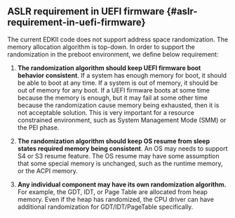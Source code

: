 <!--- @file
 Address Space Layout Randomization file: ASLR requirement in UEFI firmware

  Copyright (c) 2018, Intel Corporation. All rights reserved.<BR>

  Redistribution and use in source (original document form) and 'compiled'
  forms (converted to PDF, epub, HTML and other formats) with or without
  modification, are permitted provided that the following conditions are met:

  1) Redistributions of source code (original document form) must retain the
     above copyright notice, this list of conditions and the following
     disclaimer as the first lines of this file unmodified.

  2) Redistributions in compiled form (transformed to other DTDs, converted to
     PDF, epub, HTML and other formats) must reproduce the above copyright
     notice, this list of conditions and the following disclaimer in the
     documentation and/or other materials provided with the distribution.

  THIS DOCUMENTATION IS PROVIDED BY TIANOCORE PROJECT "AS IS" AND ANY EXPRESS OR
  IMPLIED WARRANTIES, INCLUDING, BUT NOT LIMITED TO, THE IMPLIED WARRANTIES OF
  MERCHANTABILITY AND FITNESS FOR A PARTICULAR PURPOSE ARE DISCLAIMED. IN NO
  EVENT SHALL TIANOCORE PROJECT  BE LIABLE FOR ANY DIRECT, INDIRECT, INCIDENTAL,
  SPECIAL, EXEMPLARY, OR CONSEQUENTIAL DAMAGES (INCLUDING, BUT NOT LIMITED TO,
  PROCUREMENT OF SUBSTITUTE GOODS OR SERVICES; LOSS OF USE, DATA, OR PROFITS;
  OR BUSINESS INTERRUPTION) HOWEVER CAUSED AND ON ANY THEORY OF LIABILITY,
  WHETHER IN CONTRACT, STRICT LIABILITY, OR TORT (INCLUDING NEGLIGENCE OR
  OTHERWISE) ARISING IN ANY WAY OUT OF THE USE OF THIS DOCUMENTATION, EVEN IF
  ADVISED OF THE POSSIBILITY OF SUCH DAMAGE.

-->
## ASLR requirement in UEFI firmware {#aslr-requirement-in-uefi-firmware}

The current EDKII code does not support address space randomization. The memory allocation algorithm is top-down. In order to support the randomization in the preboot environment, we define below requirement:

1.  **The randomization algorithm should keep UEFI firmware boot behavior consistent**. If a system has enough memory for boot, it should be able to boot at any time. If a system is out of memory, it should be out of memory for any boot. If a UEFI firmware boots at some time because the memory is enough, but it may fail at some other time because the randomization cause memory being exhausted, then it is not acceptable solution. This is very important for a resource constrained environment, such as System Management Mode (SMM)  or the PEI phase.

2.  **The randomization algorithm should keep OS resume from sleep states required memory being consistent**. An OS may needs to support S4 or S3 resume feature. The OS resume may have some assumption that some special memory is unchanged, such as the runtime memory, or the ACPI memory.

3.  **Any individual component may have its own randomization algorithm.** For example, the GDT, IDT, or Page Table are allocated from heap memory. Even if the heap has randomized, the CPU driver can have additional randomization for GDT/IDT/PageTable specifically.
